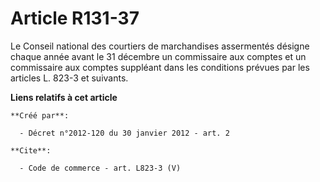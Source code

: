 # Article R131-37

Le Conseil national des courtiers de marchandises assermentés désigne chaque année avant le 31 décembre un commissaire aux
comptes et un commissaire aux comptes suppléant dans les conditions prévues par les articles L. 823-3 et suivants.

**Liens relatifs à cet article**

	**Créé par**:

	  - Décret n°2012-120 du 30 janvier 2012 - art. 2

	**Cite**:

	  - Code de commerce - art. L823-3 (V)
